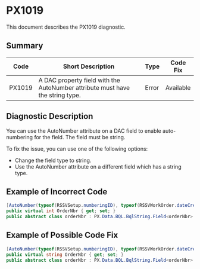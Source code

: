 # PX1019
This document describes the PX1019 diagnostic.

## Summary

| Code   | Short Description                                                                                                | Type  | Code Fix    | 
| ------ | ---------------------------------------------------------------------------------------------------------------- | ----- | ----------- | 
| PX1019 | A DAC property field with the AutoNumber attribute must have the string type.                                    | Error | Available   |

## Diagnostic Description
You can use the AutoNumber attribute on a DAC field to enable auto-numbering for the field. The field must be string.

To fix the issue, you can use one of the following options:
 - Change the field type to string.
 - Use the AutoNumber attribute on a different field which has a string type.

## Example of Incorrect Code

```C#
[AutoNumber(typeof(RSSVSetup.numberingID), typeof(RSSVWorkOrder.dateCreated))]
public virtual int OrderNbr { get; set; }
public abstract class orderNbr : PX.Data.BQL.BqlString.Field<orderNbr> { }
```

## Example of Possible Code Fix

```C#
[AutoNumber(typeof(RSSVSetup.numberingID), typeof(RSSVWorkOrder.dateCreated))]
public virtual string OrderNbr { get; set; }
public abstract class orderNbr : PX.Data.BQL.BqlString.Field<orderNbr> { }
```